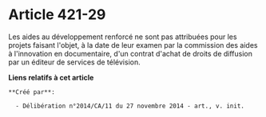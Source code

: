 # Article 421-29

Les aides au développement renforcé ne sont pas attribuées pour les projets faisant l'objet, à la date de leur examen par la
commission des aides à l'innovation en documentaire, d'un contrat d'achat de droits de diffusion par un éditeur de services
de télévision.

**Liens relatifs à cet article**

	**Créé par**:

	  - Délibération n°2014/CA/11 du 27 novembre 2014 - art., v. init.
